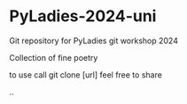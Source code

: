 # PyLadies-2024-uni
Git repository for PyLadies git workshop 2024

Collection of fine poetry

to use call git clone [url]
feel free to share

..